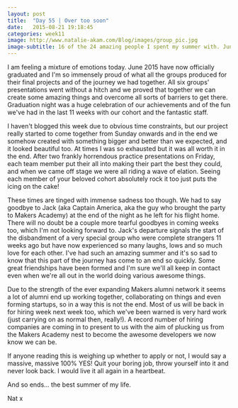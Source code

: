 ```yaml
---
layout: post
title:  "Day 55 | Over too soon"
date:   2015-08-21 19:18:45
categories: week11
image: http://www.natalie-akam.com/Blog/images/group_pic.jpg
image-subtitle: 16 of the 24 amazing people I spent my summer with. June 2015 <3
---
```


I am feeling a mixture of emotions today. June 2015 have now officially graduated and I'm so immensely proud of what all the groups produced for their final projects and of the journey we had together. All six groups' presentations went without a hitch and we proved that together we can create some amazing things and overcome all sorts of barriers to get there. Graduation night was a huge celebration of our achievements and of the fun we've had in the last 11 weeks with our cohort and the fantastic staff.

I haven't blogged this week due to obvious time constraints, but our project really started to come together from Sunday onwards and in the end we somehow created with something bigger and better than we expected, and it looked beautiful too. At times I was so exhausted but it was all worth it in the end. After two frankly horrendous practice presentations on Friday, each team member put their all into making their part the best they could, and when we came off stage we were all riding a wave of elation. Seeing each member of your beloved cohort absolutely rock it too just puts the icing on the cake!

These times are tinged with immense sadness too though. We had to say goodbye to Jack (aka Captain America, aka the guy who brought the party to Makers Academy) at the end of the night as he left for his flight home. There will no doubt be a couple more tearful goodbyes in coming weeks too, which I'm not looking forward to. Jack's departure signals the start of the disbandment of a very special group who were complete strangers 11 weeks ago but have now experienced so many laughs, lows and so much love for each other. I've had such an amazing summer and it's so sad to know that this part of the journey has come to an end so quickly. Some great friendships have been formed and I'm sure we'll all keep in contact even when we're all out in the world doing various awesome things.

Due to the strength of the ever expanding Makers alumni network it seems a lot of alumni end up working together, collaborating on things and even forming startups, so in a way this is not the end. Most of us will be back in for hiring week next week too, which we've been warned is very hard work (just carrying on as normal then, really!). A record number of hiring companies are coming in to present to us with the aim of plucking us from the Makers Academy nest to become the awesome developers we now know we can be.

If anyone reading this is weighing up whether to apply or not, I would say a massive, massive 100% YES! Quit your boring job, throw yourself into it and never look back. I would live it all again in a heartbeat.

And so ends... the best summer of my life.

Nat x
